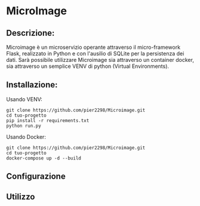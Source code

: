 # MicroImage

## Descrizione: 
Microimage è un microservizio operante attraverso il micro-framework Flask, realizzato in Python e con l'ausilio di SQLite per la persistenza dei dati.
Sarà possibile utilizzare Microimage sia attraverso un container docker, sia attraverso un semplice VENV di python (Virtual Environments).

## Installazione: 

Usando VENV:
```
git clone https://github.com/pier2298/Microimage.git
cd tuo-progetto
pip install -r requirements.txt
python run.py
```

Usando Docker:
```
git clone https://github.com/pier2298/Microimage.git
cd tuo-progetto
docker-compose up -d --build
```

## Configurazione

## Utilizzo
